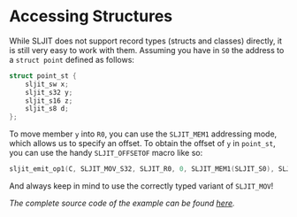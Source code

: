# Accessing Structures

While SLJIT does not support record types (structs and classes) directly, it is still very easy to work with them. Assuming you have in `S0` the address to a `struct point` defined as follows:

```c
struct point_st {
	sljit_sw x;
	sljit_s32 y;
	sljit_s16 z;
	sljit_s8 d;
};
```

To move member `y` into `R0`, you can use the `SLJIT_MEM1` addressing mode, which allows us to specify an offset. To obtain the offset of `y` in `point_st`, you can use the handy `SLJIT_OFFSETOF` macro like so:

```c
sljit_emit_op1(C, SLJIT_MOV_S32, SLJIT_R0, 0, SLJIT_MEM1(SLJIT_S0), SLJIT_OFFSETOF(struct point_st, y));
```

And always keep in mind to use the correctly typed variant of `SLJIT_MOV`!

*The complete source code of the example can be found [here](sources/struct_access.c).*

